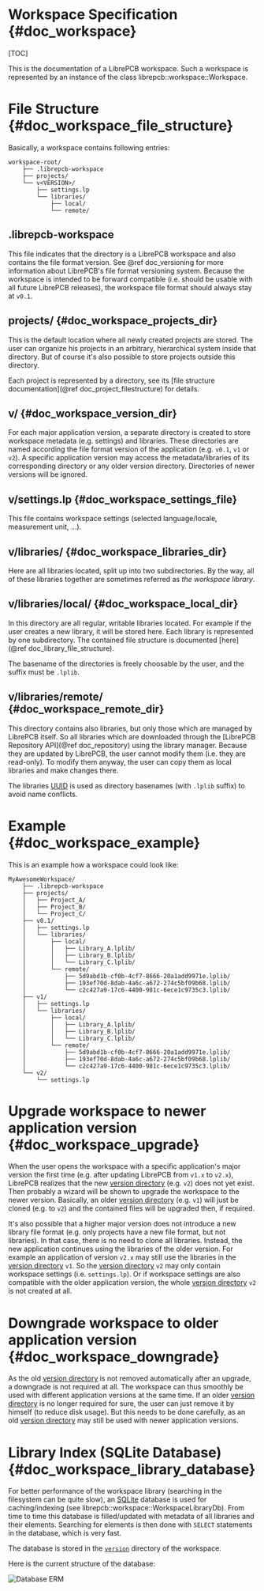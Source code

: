 Workspace Specification {#doc_workspace}
========================================

[TOC]

This is the documentation of a LibrePCB workspace. Such a workspace is represented by an instance of
the class librepcb::workspace::Workspace.


# File Structure {#doc_workspace_file_structure}

Basically, a workspace contains following entries:

    workspace-root/
        ├── .librepcb-workspace
        ├── projects/
        └── v<VERSION>/
            ├── settings.lp
            └── libraries/
                ├── local/
                └── remote/

## .librepcb-workspace

This file indicates that the directory is a LibrePCB workspace and also contains the file format
version. See @ref doc_versioning for more information about LibrePCB's file format versioning system.
Because the workspace is intended to be forward compatible (i.e. should be usable with all future
LibrePCB releases), the workspace file format should always stay at `v0.1`.

## projects/ {#doc_workspace_projects_dir}

This is the default location where all newly created projects are stored. The user can organize his
projects in an arbitrary, hierarchical system inside that directory. But of course it's also
possible to store projects outside this directory.

Each project is represented by a directory, see its
[file structure documentation](@ref doc_project_filestructure) for details.

## v<VERSION>/ {#doc_workspace_version_dir}

For each major application version, a separate directory is created to store
workspace metadata (e.g. settings) and libraries. These directories are named
according the file format version of the application (e.g. `v0.1`, `v1` or `v2`).
A specific application version may access the metadata/libraries of its
corresponding directory or any older version directory. Directories of newer
versions will be ignored.

## v<VERSION>/settings.lp {#doc_workspace_settings_file}

This file contains workspace settings (selected language/locale, measurement
unit, ...).

## v<VERSION>/libraries/ {#doc_workspace_libraries_dir}

Here are all libraries located, split up into two subdirectories. By the way, all of these
libraries together are sometimes referred as *the workspace library*.

## v<VERSION>/libraries/local/ {#doc_workspace_local_dir}

In this directory are all regular, writable libraries located. For example if the user creates a new
library, it will be stored here. Each library is represented by one subdirectory. The contained file
structure is documented [here](@ref doc_library_file_structure).

The basename of the directories is freely choosable by the user, and the suffix must be `.lplib`.

## v<VERSION>/libraries/remote/ {#doc_workspace_remote_dir}

This directory contains also libraries, but only those which are managed by LibrePCB itself. So all
libraries which are downloaded through the [LibrePCB Repository API](@ref doc_repository) using the
library manager. Because they are updated by LibrePCB, the user cannot modify them (i.e. they are
read-only). To modify them anyway, the user can copy them as local libraries and make changes there.

The libraries [UUID] is used as directory basenames (with `.lplib` suffix) to avoid name conflicts.

# Example {#doc_workspace_example}

This is an example how a workspace could look like:

    MyAwesomeWorkspace/
        ├── .librepcb-workspace
        ├── projects/
        │   ├── Project_A/
        │   ├── Project_B/
        │   └── Project_C/
        ├── v0.1/
        │   ├── settings.lp
        │   └── libraries/
        │       ├── local/
        │       │   ├── Library_A.lplib/
        │       │   ├── Library_B.lplib/
        │       │   └── Library_C.lplib/
        │       └── remote/
        │           ├── 5d9abd1b-cf0b-4cf7-8666-20a1add9971e.lplib/
        │           ├── 193ef70d-8dab-4a6c-a672-274c5bf09b68.lplib/
        │           └── c2c427a9-17c6-4400-981c-6ece1c9735c3.lplib/
        ├── v1/
        │   ├── settings.lp
        │   └── libraries/
        │       ├── local/
        │       │   ├── Library_A.lplib/
        │       │   ├── Library_B.lplib/
        │       │   └── Library_C.lplib/
        │       └── remote/
        │           ├── 5d9abd1b-cf0b-4cf7-8666-20a1add9971e.lplib/
        │           ├── 193ef70d-8dab-4a6c-a672-274c5bf09b68.lplib/
        │           └── c2c427a9-17c6-4400-981c-6ece1c9735c3.lplib/
        └── v2/
            └── settings.lp


# Upgrade workspace to newer application version {#doc_workspace_upgrade}

When the user opens the workspace with a specific application's major version the first time (e.g.
after updating LibrePCB from `v1.x` to `v2.x`), LibrePCB realizes that the new [version directory]
(e.g. `v2`) does not yet exist. Then probably a wizard will be shown to upgrade the workspace to the
newer version. Basically, an older [version directory] (e.g. `v1`) will just be cloned (e.g. to
`v2`) and the contained files will be upgraded then, if required.

It's also possible that a higher major version does not introduce a new library
file format (e.g. only projects have a new file format, but not libraries). In
that case, there is no need to clone all libraries. Instead, the new application
continues using the libraries of the older version. For example an application
of version `v2.x` may still use the libraries in the [version directory] `v1`.
So the [version directory] `v2` may only contain workspace settings (i.e.
`settings.lp`). Or if workspace settings are also compatible with the older
application version, the whole [version directory] `v2` is not created at all.


# Downgrade workspace to older application version {#doc_workspace_downgrade}

As the old [version directory] is not removed automatically after an upgrade, a downgrade is not
required at all. The workspace can thus smoothly be used with different application versions at the
same time. If an older [version directory] is no longer required for sure, the user can just remove
it by himself (to reduce disk usage). But this needs to be done carefully, as
an old [version directory] may still be used with newer application versions.


# Library Index (SQLite Database) {#doc_workspace_library_database}

For better performance of the workspace library (searching in the filesystem can be quite slow), an
[SQLite] database is used for caching/indexing (see librepcb::workspace::WorkspaceLibraryDb). From
time to time this database is filled/updated with metadata of all libraries and their elements.
Searching for elements is then done with `SELECT` statements in the database, which is very fast.

The database is stored in the [`version`](#doc_workspace_version_dir) directory of the workspace.

Here is the current structure of the database:

![Database ERM](database_diagram.png)


[UUID]: https://en.wikipedia.org/wiki/Universally_unique_identifier "Universally Unique Identifier"
[SQLite]: https://sqlite.org/ "SQLite"
[version directory]: #doc_workspace_version_dir
